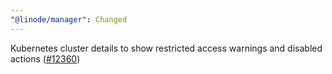 ```yaml
---
"@linode/manager": Changed
---
```


Kubernetes cluster details to show restricted access warnings and disabled actions ([#12360](https://github.com/linode/manager/pull/12360))
